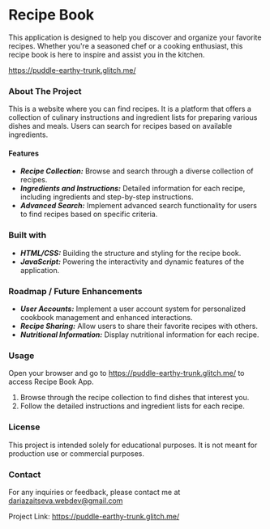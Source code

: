 # Recipe Book

This application is designed to help you discover and organize your favorite recipes. Whether you're a seasoned chef or a cooking enthusiast, this recipe book is here to inspire and assist you in the kitchen.

<https://puddle-earthy-trunk.glitch.me/>
### About The Project
This is a website where you can find recipes. It is a platform that offers a collection of culinary instructions and ingredient lists for preparing various dishes and meals. Users can search for recipes based on available ingredients.
#### Features
* ***Recipe Collection:*** Browse and search through a diverse collection of recipes.
* ***Ingredients and Instructions:*** Detailed information for each recipe, including ingredients and step-by-step instructions.
* ***Advanced Search:*** Implement advanced search functionality for users to find recipes based on specific criteria.

### Built with
* ***HTML/CSS:*** Building the structure and styling for the recipe book.
* ***JavaScript:*** Powering the interactivity and dynamic features of the application.

### Roadmap / Future Enhancements
* ***User Accounts:*** Implement a user account system for personalized cookbook management and enhanced interactions.
* ***Recipe Sharing:*** Allow users to share their favorite recipes with others.
* ***Nutritional Information:*** Display nutritional information for each recipe.

### Usage

Open your browser and go to <https://puddle-earthy-trunk.glitch.me/> to access Recipe Book App.
1. Browse through the recipe collection to find dishes that interest you.
2. Follow the detailed instructions and ingredient lists for each recipe.

### License

This project is intended solely for educational purposes. It is not meant for production use or commercial purposes.

### Contact

For any inquiries or feedback, please contact me at [dariazaitseva.webdev@gmail.com](dariazaitseva.webdev@gmail.com)

Project Link: <https://puddle-earthy-trunk.glitch.me/>
